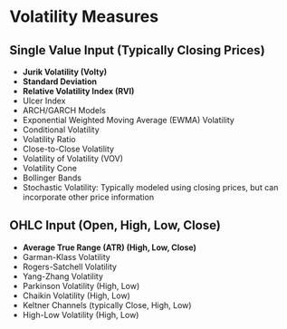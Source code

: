 # Volatility Measures

## Single Value Input (Typically Closing Prices)

- **Jurik Volatility (Volty)**
- **Standard Deviation**
- **Relative Volatility Index (RVI)**
- Ulcer Index
- ARCH/GARCH Models
- Exponential Weighted Moving Average (EWMA) Volatility
- Conditional Volatility
- Volatility Ratio
- Close-to-Close Volatility
- Volatility of Volatility (VOV)
- Volatility Cone
- Bollinger Bands
- Stochastic Volatility: Typically modeled using closing prices, but can incorporate other price information

## OHLC Input (Open, High, Low, Close)

- **Average True Range (ATR) (High, Low, Close)**
- Garman-Klass Volatility
- Rogers-Satchell Volatility
- Yang-Zhang Volatility
- Parkinson Volatility (High, Low)
- Chaikin Volatility (High, Low)
- Keltner Channels (typically Close, High, Low)
- High-Low Volatility (High, Low)
